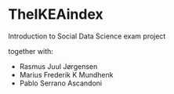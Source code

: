 # TheIKEAindex
Introduction to Social Data Science exam project

together with:
- Rasmus Juul Jørgensen
- Marius Frederik K Mundhenk
- Pablo Serrano Ascandoni
